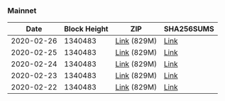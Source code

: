 ### Mainnet

|    Date    | Block Height | ZIP | SHA256SUMS |
| ---------- | ------------ | --- | ---------- |
| 2020-02-26 | 1340483 | [Link](https://s3-ap-southeast-2.amazonaws.com/ion-bootstrap/mainnet/2020-02-26/bootstrap.dat.zip) (829M) | [Link](https://s3-ap-southeast-2.amazonaws.com/ion-bootstrap/mainnet/2020-02-26/SHA256SUMS) |
| 2020-02-25 | 1340483 | [Link](https://s3-ap-southeast-2.amazonaws.com/ion-bootstrap/mainnet/2020-02-25/bootstrap.dat.zip) (829M) | [Link](https://s3-ap-southeast-2.amazonaws.com/ion-bootstrap/mainnet/2020-02-25/SHA256SUMS) |
| 2020-02-24 | 1340483 | [Link](https://s3-ap-southeast-2.amazonaws.com/ion-bootstrap/mainnet/2020-02-24/bootstrap.dat.zip) (829M) | [Link](https://s3-ap-southeast-2.amazonaws.com/ion-bootstrap/mainnet/2020-02-24/SHA256SUMS) |
| 2020-02-23 | 1340483 | [Link](https://s3-ap-southeast-2.amazonaws.com/ion-bootstrap/mainnet/2020-02-23/bootstrap.dat.zip) (829M) | [Link](https://s3-ap-southeast-2.amazonaws.com/ion-bootstrap/mainnet/2020-02-23/SHA256SUMS) |
| 2020-02-22 | 1340483 | [Link](https://s3-ap-southeast-2.amazonaws.com/ion-bootstrap/mainnet/2020-02-22/bootstrap.dat.zip) (829M) | [Link](https://s3-ap-southeast-2.amazonaws.com/ion-bootstrap/mainnet/2020-02-22/SHA256SUMS) |
